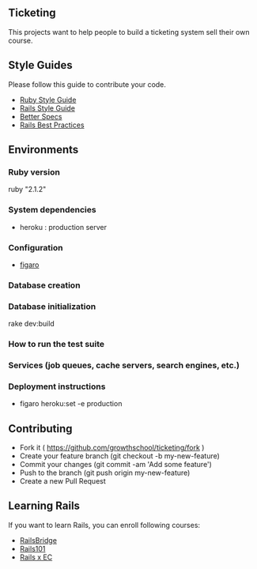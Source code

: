 
## Ticketing

This projects want to help people to build a ticketing system sell their own course.


## Style Guides

Please follow this guide to contribute your code.

* [Ruby Style Guide](https://github.com/bbatsov/ruby-style-guide)
* [Rails Style Guide](https://github.com/bbatsov/rails-style-guide)
* [Better Specs](http://betterspecs.org/)
* [Rails Best Practices](http://rails-bestpractices.com/)


## Environments

### Ruby version

ruby "2.1.2"

### System dependencies

* heroku : production server

### Configuration

* [figaro](https://github.com/laserlemon/figaro)

### Database creation

### Database initialization

rake dev:build

### How to run the test suite

### Services (job queues, cache servers, search engines, etc.)

### Deployment instructions

*  figaro heroku:set -e production


## Contributing

* Fork it ( https://github.com/growthschool/ticketing/fork )
* Create your feature branch (git checkout -b my-new-feature)
* Commit your changes (git commit -am 'Add some feature')
* Push to the branch (git push origin my-new-feature)
* Create a new Pull Request

## Learning Rails

If you want to learn Rails, you can enroll following courses:

* [RailsBridge](http://zh-tw.railsbridge.org/docs/)
* [Rails101](http://courses.growthschool.com/courses/rails-101)
* [Rails x EC](http://www.growthschool.com/courses/rails_ecommerce)